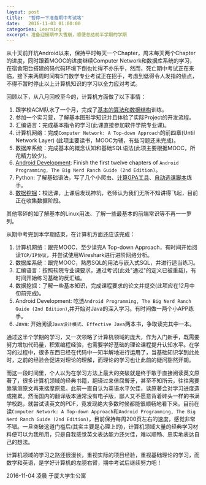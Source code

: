 ```yaml
---
layout: post
title:  "暂停一下准备期中考试咯"
date:   2016-11-03 01:00:00
categories: Learning
excerpt: 准备迎接期中大雪崩，顺便总结前半学期的学期
---
```


从十天前开坑Android以来，保持平时每天一个Chapter，周末每天两个Chapter的进度，同时跟着MOOC的进度继续Computer Network和数据库系统的学习，在宿舍阳台搭建的码代码环境下倒也忙得不亦乐乎，然而，死亡期中考试正在来临，接下来两周时间有5门数学专业考试正在招手，考虑到低得令人发指的绩点，不得不暂时停止以上计算机知识的学习以全力应对考试。

回顾以下，从八月回校至今的，计算机方面做了以下事情：

1. 跟学校ACM队水了一个月，完成了[基本的算法和数据结构]训练。
2. 参加一个实习营，了解基本图形学知识并且体验了实际Project的开发流程。
3. 汇编语言：完成基本指令的学习(此课直接参加软件学院专业课)。
4. 计算机网络：完成`Computer Network: A Top-down Approach`的前四章(Until Network Layer) (此项主要读书，MOOC为辅，有些习题还未完成)。
5. 数据库系统：完成基本的概念认知和基础SQL语法(此项主要根据MOOC，所花精力较少)。
6. [Android Development]: Finish the first twelve chapters of `Android Programming, The Big Nerd Ranch Guide (2nd Edition)`。
7. Python: 了解基础语法，写了几个小爬虫、[计算GPA工具]、[自动选课脚本]练手。
8. [数据挖掘]：校选课，上课后发现神坑，老师认为我们无所不知讲得飞起，目前正在收集数据阶段。

其他零碎的如了解基本的Linux用法、了解一些最基本的前端常识等不再一一罗列。

[基本的算法和数据结构]:https://smartjinyu.com/acm/2016/08/21/dsa-Summary.html
[Android Development]:https://smartjinyu.com/android/2016/10/25/Begin_to_learn_android_again.html
[计算GPA工具]:https://smartjinyu.com/python/2016/09/09/XMU_GPA_Calc.html
[自动选课脚本]:https://smartjinyu.com/python/2016/09/15/XMU_BKXK.html
[数据挖掘]:https://smartjinyu.com/datamining/2016/10/12/XMU_Lib_Seats.html

从期中考完到本学期结束，在计算机方面还应该完成：

1. 计算机网络：跟完MOOC，至少读完A Top-down Approach，有时间开始阅读`TCP/IP协议`，并尝试使用Wireshark进行进阶网络分析。
2. 数据库系统：跟完MOOC，熟悉SQL的用法与嵌入式SQL，并进行适当练习。
3. 汇编语言：按照软院专业课要求，通过考试(此处"通过"的定义已被重载)，有时间开始练习基础的反汇编。
4. 数据挖掘：了解一些基本知识，完成课程要求的论文并提交(此项应在12月中旬前完成)。
5. Android Development: 吃透`Android Programming, The Big Nerd Ranch Guide (2nd Edition)`,并开始对Java的深入学习。有时间做一两个小APP练手。
6. Java: 开始阅读`Java设计模式`、`Effective Java`两本书，争取读完其中一本。


通过这半个学期的学习，又一次领略了计算机领域的庞大，作为入门新手，既需要努力增加代码量，积累编程经验，也需要学好基础的理论课程提升认知水平。在学习的过程中，很多东西已经在代码中一知半解地进行运用了，当基础知识学到此处时，之前的经验会促进对理论的理解，而理论的学习也让此前的疑问豁然开朗。

而这一段时间里，个人以为在学习方法上最大的突破就是终于敢于直接阅读英文原著了，很多计算机领域的经典书籍，翻译过来佶屈聱牙，甚至不知所云，往往需要靠猜测原文再来揣摩原意。此前一直自认为英语水平欠佳，读原著会对学习进度造成拖累。然而国内的翻译版本通常没有电子版，鄙人又不愿意背着砖头一样的书满学校跑，就尝试读英文的PDF，竟发现绝大多数时候都能很顺畅地看下来。目前在读`Computer Network: A Top-down Approach`和`Android Programming, The Big Nerd Ranch Guide (2nd Edition)`，目前保持每周200页左右的速度，感觉非常不错。一旦突破这道门槛后(其实主要是心理上的)，计算机领域大量的经典学习材料便可以为我所用，只是自我感觉英文表达能力还欠佳，难以顺畅、忠实地表达自己的想法。

计算机领域的学习之路还很漫长，重视实际的项目经验，重视基础理论的学习，而数学和英语，是学好计算机的左膀右臂，期中考试后继续努力吧！

 

2016-11-04 凌晨 于厦大学生公寓

